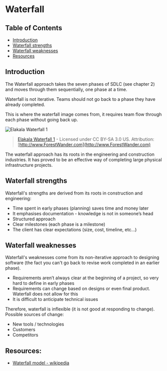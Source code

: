 # Waterfall

## Table of Contents

* [Introduction](#introduction)
* [Waterfall strengths](#waterfall-strengths)
* [Waterfall weaknesses](#waterfall-weaknesses)
* [Resources](#resources)

## Introduction

The Waterfall approach takes the seven phases of SDLC (see chapter 2) and moves through them sequentially, one phase at a time.

Waterfall is not iterative. Teams should not go back to a phase they have already completed.

This is where the waterfall image comes from, it requires team flow through each phase without going back up.

![Elakala Waterfall 1](https://upload.wikimedia.org/wikipedia/commons/f/f5/Elakala_waterfall_1_-_West_Virginia_-_ForestWander.jpg)
>[Elakala Waterfall 1](https://commons.wikimedia.org/wiki/File:Elakala_waterfall_1_-_West_Virginia_-_ForestWander.jpg) - Licensed under CC BY-SA 3.0 US. Attribution: [http://www.ForestWander.com](http://www.ForestWander.com)

The waterfall approach has its roots in the engineering and construction industries. It has proved to be an effective way of completing large physical infrastructure projects.


## Waterfall strengths

Waterfall's strengths are derived from its roots in construction and engineering:

* Time spent in early phases (planning) saves time and money later
* It emphasises documentation - knowledge is not in someone’s head
* Structured approach
* Clear milestones (each phase is a milestone)
* The client has clear expectations (size, cost, timeline, etc…)

## Waterfall weaknesses

Waterfall's weaknesses come from its non-iterative approach to designing software (the fact you can't go back to revise work completed in an earlier phase).

* Requirements aren’t always clear at the beginning of a project, so very hard to define in early phases
* Requirements can change based on designs or even final product. Waterfall does not allow for this
* It is difficult to anticipate technical issues

Therefore, waterfall is inflexible (it is not good at responding to change). Possible sources of change:
* New tools / technologies
* Customers
* Competitors

## Resources:

* [Waterfall model - wikipedia](https://en.wikipedia.org/wiki/Waterfall_model)
